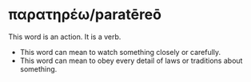 # παρατηρέω/paratēreō
This word is an action. It is a verb.

* This word can mean to watch something closely or carefully.
* This word can mean to obey every detail of laws or traditions about something.
